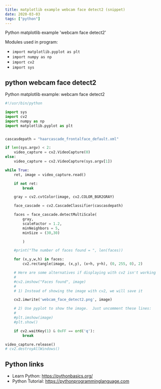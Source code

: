 ```yaml
---
title: matplotlib example webcam face detect2 (snippet)
date: 2020-03-03
tags: ["python"]
---
```

Python matplotlib example 'webcam face detect2'


Modules used in program: 
* `import matplotlib.pyplot as plt`
* `import numpy as np`
* `import cv2`
* `import sys`

## python webcam face detect2

Python matplotlib example: webcam face detect2

```python
#!/usr/bin/python

import sys
import cv2
import numpy as np
import matplotlib.pyplot as plt


cascasdepath = "haarcascade_frontalface_default.xml"

if len(sys.argv) < 2:
    video_capture = cv2.VideoCapture(0)
else:
    video_capture = cv2.VideoCapture(sys.argv[1])

while True:
    ret, image = video_capture.read()

    if not ret:
        break

    gray = cv2.cvtColor(image, cv2.COLOR_BGR2GRAY)

    face_cascade = cv2.CascadeClassifier(cascasdepath)

    faces = face_cascade.detectMultiScale(
        gray,
        scaleFactor = 1.2,
        minNeighbors = 5,
        minSize = (30,30)

        )

    #print("The number of faces found = ", len(faces))

    for (x,y,w,h) in faces:
        cv2.rectangle(image, (x,y), (x+h, y+h), (0, 255, 0), 2)

    # Here are some alternatives if displaying with cv2 isn't working
    #
    #cv2.imshow("Faces found", image)    
    #
    # 1) Instead of showing the image with cv2, we will save it

    cv2.imwrite('webcam_face_detect2.png', image)

    # 2) Use pyplot to show the image.  Just uncomment these lines:
    #
    #plt.imshow(image)
    #plt.show()

    if cv2.waitKey(1) & 0xFF == ord('q'):
        break

video_capture.release()
# cv2.destroyAllWindows()


```

## Python links

- Learn Python: https://pythonbasics.org/
- Python Tutorial: https://pythonprogramminglanguage.com
